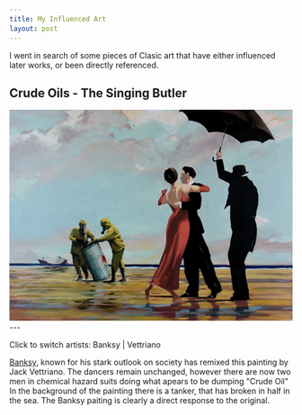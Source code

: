 ```yaml
---
title: My Influenced Art
layout: post
---
```


I went in search of some pieces of Clasic art that have either influenced later works, or been directly referenced.

## Crude Oils - The Singing Butler

<img src="/media/images/influences/crude-oil.jpg" class="photo-view" name="vettriano" alt="ruth slideshow"/>
---

Click to switch artists:
<a onclick="document.vettriano.src='/media/images/influences/crude-oil.jpg'" class="statechange" >Banksy</a> |
<a onclick="document.vettriano.src='/media/images/influences/the-singing-butler.jpg'" class="statechange" >Vettriano</a>

[Banksy](http://www.banksy.co.uk/), known for his stark outlook on society has remixed this painting by Jack Vettriano. The dancers remain unchanged, however there are now two men in chemical hazard suits doing what apears to be dumping "Crude Oil" In the background of the painting there is a tanker, that has broken in half in the sea. The Banksy paiting is clearly a direct response to the original.
